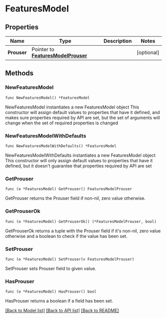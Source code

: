 # FeaturesModel

## Properties

Name | Type | Description | Notes
------------ | ------------- | ------------- | -------------
**Prouser** | Pointer to [**FeaturesModelProuser**](FeaturesModelProuser.md) |  | [optional] 

## Methods

### NewFeaturesModel

`func NewFeaturesModel() *FeaturesModel`

NewFeaturesModel instantiates a new FeaturesModel object
This constructor will assign default values to properties that have it defined,
and makes sure properties required by API are set, but the set of arguments
will change when the set of required properties is changed

### NewFeaturesModelWithDefaults

`func NewFeaturesModelWithDefaults() *FeaturesModel`

NewFeaturesModelWithDefaults instantiates a new FeaturesModel object
This constructor will only assign default values to properties that have it defined,
but it doesn't guarantee that properties required by API are set

### GetProuser

`func (o *FeaturesModel) GetProuser() FeaturesModelProuser`

GetProuser returns the Prouser field if non-nil, zero value otherwise.

### GetProuserOk

`func (o *FeaturesModel) GetProuserOk() (*FeaturesModelProuser, bool)`

GetProuserOk returns a tuple with the Prouser field if it's non-nil, zero value otherwise
and a boolean to check if the value has been set.

### SetProuser

`func (o *FeaturesModel) SetProuser(v FeaturesModelProuser)`

SetProuser sets Prouser field to given value.

### HasProuser

`func (o *FeaturesModel) HasProuser() bool`

HasProuser returns a boolean if a field has been set.


[[Back to Model list]](../README.md#documentation-for-models) [[Back to API list]](../README.md#documentation-for-api-endpoints) [[Back to README]](../README.md)



